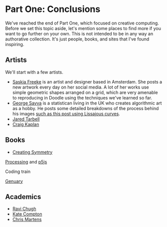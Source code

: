 # Part One: Conclusions

We've reached the end of Part One, which focused on creative computing.
Before we set this topic aside, let's mention some places to find more if you want to go further on your own.
This is not intended to be in any way an authorative collection.
It's just people, books, and sites that I've found inspiring.

## Artists

We'll start with a few artists.

* [Saskia Freeke](https://sasj.nl/) is an artist and designer based in Amsterdam. She posts a new artwork every day on her social media. A lot of her works use simple geometric shapes arranged on a grid, which are very amenable to reproducing in Doodle using the techniques we've learned so far.
* [George Savva](https://georgemsavva.github.io/creativecoding/) is a statistican living in the UK who creates algorithmic art as a hobby. He posts some detailed breakdowns of the process behind his images [such as this post using Lissajous curves](https://georgemsavva.github.io/creativecoding/posts/lissajous/).
* [Jared Tarbell](http://www.complexification.net/gallery/)
* [Craig Kaplan](https://isohedral.ca/)


## Books


* [Creating Symmetry](https://press.princeton.edu/books/hardcover/9780691161730/creating-symmetry)


[Processing](https://processing.org/) and [p5js](https://p5js.org/)

Coding train

[Genuary](https://genuary.art/)

## Academics

* [Ravi Chugh](http://people.cs.uchicago.edu/~rchugh/)
* [Kate Compton](http://www.galaxykate.com/)
* [Chris Martens](https://www.convivial.tools/)
